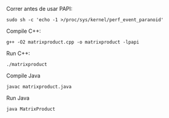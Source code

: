 Correr antes de usar PAPI:

```
sudo sh -c 'echo -1 >/proc/sys/kernel/perf_event_paranoid'
```

Compile C++: 

```
g++ -O2 matrixproduct.cpp -o matrixproduct -lpapi
```

Run C++:

```
./matrixproduct
```


Compile Java

```
javac matrixproduct.java
```

Run Java

```
java MatrixProduct
```
